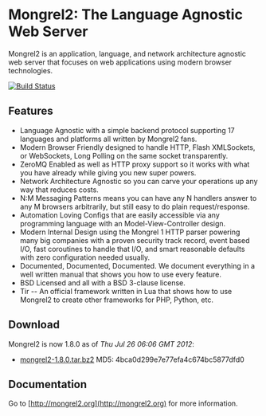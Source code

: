 Mongrel2: The Language Agnostic Web Server
==========================================

Mongrel2 is an application, language, and network architecture agnostic web
server that focuses on web applications using modern browser technologies.

[![Build Status](https://travis-ci.org/chickenkiller/mongrel2.png)](https://travis-ci.org/chickenkiller/mongrel2)

Features
--------

* Language Agnostic with a simple backend protocol supporting 17 languages and
  platforms all written by Mongrel2 fans.
* Modern Browser Friendly designed to handle HTTP, Flash XMLSockets, or
  WebSockets, Long Polling on the same socket transparently.
* ZeroMQ Enabled as well as HTTP proxy support so it works with what you have
  already while giving you new super powers.
* Network Architecture Agnostic so you can carve your operations up any way that
  reduces costs.
* N:M Messaging Patterns means you can have any N handlers answer to any M
  browsers arbitrarily, but still easy to do plain request/response.
* Automation Loving Configs that are easily accessible via any programming
  language with an Model-View-Controller design.
* Modern Internal Design using the Mongrel 1 HTTP parser powering many big
  companies with a proven security track record, event based I/O, fast
  coroutines to handle that I/O, and smart reasonable defaults with zero
  configuration needed usually.
* Documented, Documented, Documented. We document everything in a well written
  manual that shows you how to use every feature.
* BSD Licensed and all with a BSD 3-clause license.
* Tir -- An official framework written in Lua that shows how to use Mongrel2 to
  create other frameworks for PHP, Python, etc.

Download
--------

Mongrel2 is now 1.8.0 as of *Thu Jul 26 06:06 GMT 2012*: 

* [mongrel2-1.8.0.tar.bz2](https://github.com/zedshaw/mongrel2/tarball/v1.8.0) MD5: 4bca0d299e7e77efa4c674bc5877dfd0

Documentation
-------------

Go to [http://mongrel2.org](http://mongrel2.org) for more information.


